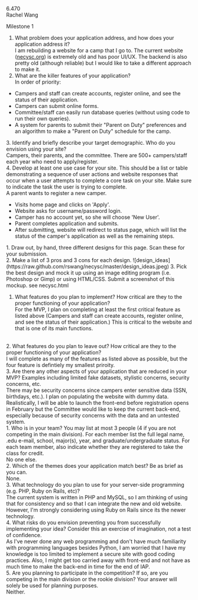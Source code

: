 6.470<br>Rachel WangMilestone 11.  What problem does your application address, and how does your application address it?<br>I am rebuilding a website for a camp that I go to. The current website (<a href="http://www.necysc.org">necysc.org</a>) is extremely old and has poor UI/UX. The backend is also pretty old (although reliable) but I would like to take a different approach to make it.2.	What are the killer features of your application?<br>In order of priority:<ul><li>Campers and staff can create accounts, register online, and see the status of their application.</li><li>Campers can submit online forms.</li><li>Committee/staff can easily run database queries (without using code to run their own queries).</li><li>A system for parents to submit their "Parent on Duty" preferences and an algorithm to make a "Parent on Duty" schedule for the camp.</li></ul>3.	Identify and briefly describe your target demographic. Who do you envision using your site?<br>Campers, their parents, and the committee. There are 500+ campers/staff each year who need to apply/register.<br>4.	Develop at least one use case for your site. This should be a list or table demonstrating a sequence of user actions and website responses that occur when a user attempts to complete a core task on your site. Make sure to indicate the task the user is trying to complete.<br>A parent wants to register a new camper.<ul><li>Visits home page and clicks on 'Apply'.</li><li>Website asks for username/password login. </li><li>Camper has no account yet, so she will choose 'New User'.</li><li>Parent completes application and submits.</li><li>After submitting, website will redirect to status page, which will list the status of the camper's application as well as the remaining steps.</li></ul>1.	Draw out, by hand, three different designs for this page. Scan these for your submission.<br>2.	Make a list of 3 pros and 3 cons for each design.![design_ideas](https://raw.github.com/rswang/necysc/master/design_ideas.jpeg)3.	Pick the best design and mock it up using an image editing program (i.e. Photoshop or Gimp) or using HTML/CSS. Submit a screenshot of this mockup.see necysc.html1.	What features do you plan to implement? How critical are they to the proper functioning of your application?<br>For the MVP, I plan on completing at least the first critical feature as listed above (Campers and staff can create accounts, register online, and see the status of their application.) This is critical to the website and that is one of its main functions.<br>2.	What features do you plan to leave out? How critical are they to the proper functioning of your application?<br>I will complete as many of the features as listed above as possible, but the four feature is defintiely my smallest priroity.<br>3.	Are there any other aspects of your application that are reduced in your MVP? Examples including limited fake datasets, stylistic concerns, security concerns, etc.<br>There may be security concerns since campers enter sensitive data (SSN, birthdays, etc.). I plan on populating the website with dummy data. Realistically, I will be able to launch the front-end before registration opens in February but the Committee would like to keep the current back-end, especially because of security concerns with the data and an untested system.<br>1.  Who is in your team? You may list at most 3 people (4 if you are not competing in the main division). For each member list the full legal name, .edu e-mail, school, major(s), year, and graduate/undergraduate status. For each team member, also indicate whether they are registered to take the class for credit. <br>No one else.<br>2.	Which of the themes does your application match best? Be as brief as you can.<br>None.<br>3.	What technology do you plan to use for your server-side programming (e.g. PHP, Ruby on Rails, etc)?<br>The current system is written in PHP and MySQL, so I am thinking of using that for consistency and so that I can integrate the new and old website. However, I'm strongly considering using Ruby on Rails since its the newer technology. <br>4.	What risks do you envision preventing you from successfully implementing your idea? Consider this an exercise of imagination, not a test of confidence.<br>As I've never done any web programming and don't have much familiarity with programming languages besides Python, I am worried that I have my knowledge is too limited to implement a secure site with good coding practices. Also, I might get too carried away with front-end and not have as much time to make the back-end in time for the end of IAP.<br>5.	Are you planning to participate in the competition? If so, are you competing in the main division or the rookie division? Your answer will solely be used for planning purposes.<br>Neither.<br>